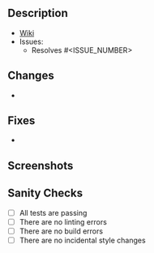 ## Description

- [Wiki](https://github.com/featherweight-design/feather/wiki/<GH_WIKI_PAGE>)
- Issues:
  - Resolves #<ISSUE_NUMBER>

## Changes

- 

## Fixes

- 

## Screenshots

## Sanity Checks

- [ ] All tests are passing
- [ ] There are no linting errors
- [ ] There are no build errors
- [ ] There are no incidental style changes

